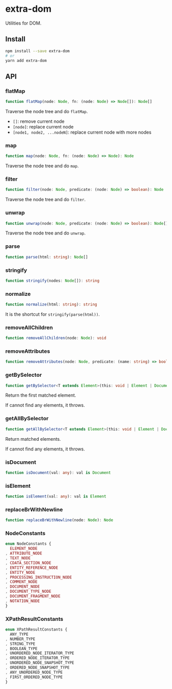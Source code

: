 # extra-dom

Utilities for DOM.

## Install

```sh
npm install --save extra-dom
# or
yarn add extra-dom
```

## API

### flatMap

```ts
function flatMap(node: Node, fn: (node: Node) => Node[]): Node[]
```

Traverse the node tree and do `flatMap`.

- `[]`: remove current node
- `[node]`: replace current node
- `[node1, node2, ...nodeN]`: replace current node with more nodes

### map

```ts
function map(node: Node, fn: (node: Node) => Node): Node
```

Traverse the node tree and do `map`.

### filter

```ts
function filter(node: Node, predicate: (node: Node) => boolean): Node | null
```

Traverse the node tree and do `filter`.

### unwrap

```ts
function unwrap(node: Node, predicate: (node: Node) => boolean): Node[]
```

Traverse the node tree and do `unwrap`.

### parse

```ts
function parse(html: string): Node[]
```

### stringify

```ts
function stringify(nodes: Node[]): string
```

### normalize

```ts
function normalize(html: string): string
```

It is the shortcut for `stringify(parse(html))`.

### removeAllChildren

```ts
function removeAllChildren(node: Node): void
```

### removeAttributes

```ts
function removeAttributes(node: Node, predicate: (name: string) => boolean): void
```

### getBySelector

```ts
function getBySelector<T extends Element>(this: void | Element | Document, selectors: string): T
```

Return the first matched element.

If cannot find any elements, it throws.

### getAllBySelector

```ts
function getAllBySelector<T extends Element>(this: void | Element | Document, selectors: string): T[]
```

Return matched elements.

If cannot find any elements, it throws.

### isDocument

```ts
function isDocument(val: any): val is Document
```

### isElement

```ts
function isElement(val: any): val is Element
```

### replaceBrWithNewline

```ts
function replaceBrWithNewline(node: Node): Node
```

### NodeConstants

```ts
enum NodeConstants {
  ELEMENT_NODE
, ATTRIBUTE_NODE
, TEXT_NODE
, CDATA_SECTION_NODE
, ENTITY_REFERENCE_NODE
, ENTITY_NODE
, PROCESSING_INSTRUCTION_NODE
, COMMENT_NODE
, DOCUMENT_NODE
, DOCUMENT_TYPE_NODE
, DOCUMENT_FRAGMENT_NODE
, NOTATION_NODE
}
```

### XPathResultConstants

```ts
enum XPathResultConstants {
  ANY_TYPE
, NUMBER_TYPE
, STRING_TYPE
, BOOLEAN_TYPE
, UNORDERED_NODE_ITERATOR_TYPE
, ORDERED_NODE_ITERATOR_TYPE
, UNORDERED_NODE_SNAPSHOT_TYPE
, ORDERED_NODE_SNAPSHOT_TYPE
, ANY_UNORDERED_NODE_TYPE
, FIRST_ORDERED_NODE_TYPE
}
```
